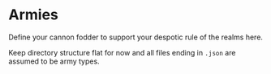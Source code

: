 # Armies

Define your cannon fodder to support your despotic rule of the realms here.

Keep directory structure flat for now and all files ending in `.json` are assumed to be army types.

